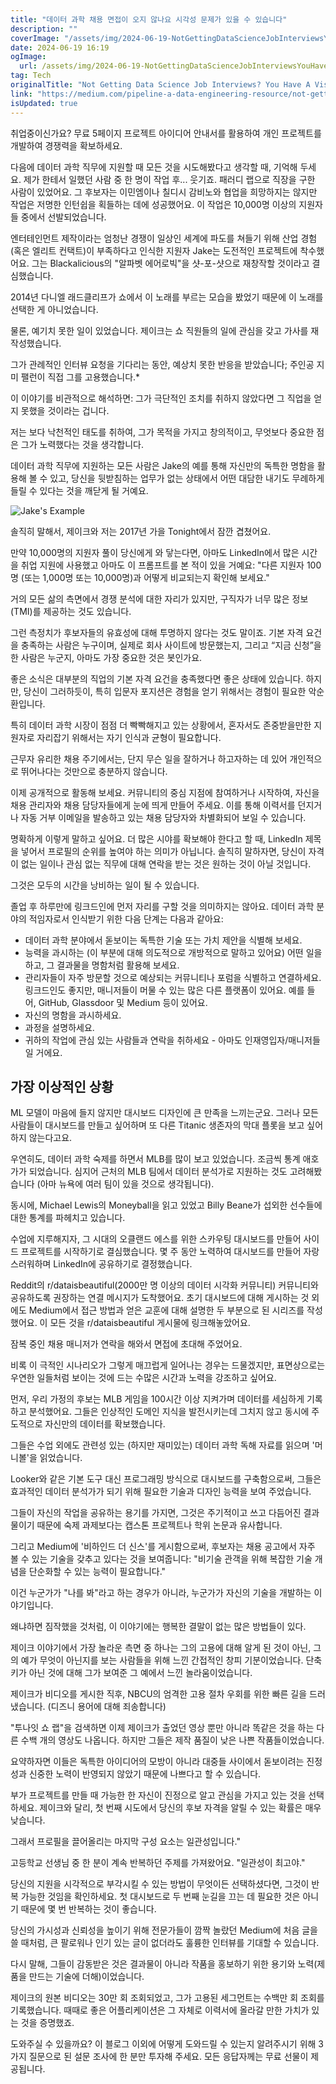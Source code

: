 ```yaml
---
title: "데이터 과학 채용 면접이 오지 않나요 시각성 문제가 있을 수 있습니다"
description: ""
coverImage: "/assets/img/2024-06-19-NotGettingDataScienceJobInterviewsYouHaveAVisibilityProblem_0.png"
date: 2024-06-19 16:19
ogImage:
  url: /assets/img/2024-06-19-NotGettingDataScienceJobInterviewsYouHaveAVisibilityProblem_0.png
tag: Tech
originalTitle: "Not Getting Data Science Job Interviews? You Have A Visibility Problem"
link: "https://medium.com/pipeline-a-data-engineering-resource/not-getting-data-science-job-interviews-you-have-a-visibility-problem-1e1b67a74555"
isUpdated: true
---
```


취업중이신가요? 무료 5페이지 프로젝트 아이디어 안내서를 활용하여 개인 프로젝트를 개발하여 경쟁력을 확보하세요.

다음에 데이터 과학 직무에 지원할 때 모든 것을 시도해봤다고 생각할 때, 기억해 두세요. 제가 한테서 일했던 사람 중 한 명이 작업 후... 웃기죠. 패러디 랩으로 직장을 구한 사람이 있었어요. 그 후보자는 이민엠이나 칠디시 감비노와 협업을 희망하지는 않지만 작업은 저명한 인턴쉽을 획들하는 데에 성공했어요. 이 작업은 10,000명 이상의 지원자들 중에서 선발되었습니다.

엔터테인먼트 제작이라는 엄청난 경쟁이 일상인 세계에 파도를 쳐들기 위해 산업 경험(혹은 엘리트 컨택트)이 부족하다고 인식한 지원자 Jake는 도전적인 프로젝트에 착수했어요. 그는 Blackalicious의 "알파벳 에어로빅"을 샷-포-샷으로 재창작할 것이라고 결심했습니다.

2014년 다니엘 래드클리프가 쇼에서 이 노래를 부르는 모습을 봤었기 때문에 이 노래를 선택한 게 아니었습니다.

<!-- cozy-coder - 수평 -->

<ins class="adsbygoogle"
     style="display:block"
     data-ad-client="ca-pub-4877378276818686"
     data-ad-slot="1107185301"
     data-ad-format="auto"
     data-full-width-responsive="true"></ins>

<script>
     (adsbygoogle = window.adsbygoogle || []).push({});
</script>

물론, 예기치 못한 일이 있었습니다. 제이크는 쇼 직원들의 일에 관심을 갖고 가사를 재작성했습니다.

그가 관례적인 인터뷰 요청을 기다리는 동안, 예상치 못한 반응을 받았습니다; 주인공 지미 팰런이 직접 그를 고용했습니다.\*

이 이야기를 비관적으로 해석하면: 그가 극단적인 조치를 취하지 않았다면 그 직업을 얻지 못했을 것이라는 겁니다.

저는 보다 낙천적인 태도를 취하여, 그가 목적을 가지고 창의적이고, 무엇보다 중요한 점은 그가 노력했다는 것을 생각합니다.

<!-- cozy-coder - 수평 -->

<ins class="adsbygoogle"
     style="display:block"
     data-ad-client="ca-pub-4877378276818686"
     data-ad-slot="1107185301"
     data-ad-format="auto"
     data-full-width-responsive="true"></ins>

<script>
     (adsbygoogle = window.adsbygoogle || []).push({});
</script>

데이터 과학 직무에 지원하는 모든 사람은 Jake의 예를 통해 자신만의 독특한 명함을 활용해 볼 수 있고, 당신을 뒷받침하는 업무가 없는 상태에서 어떤 대담한 내기도 무례하게 들릴 수 있다는 것을 깨닫게 될 거예요.

![Jake's Example](/assets/img/2024-06-19-NotGettingDataScienceJobInterviewsYouHaveAVisibilityProblem_0.png)

솔직히 말해서, 제이크와 저는 2017년 가을 Tonight에서 잠깐 겹쳤어요.

만약 10,000명의 지원자 풀이 당신에게 와 닿는다면, 아마도 LinkedIn에서 많은 시간을 취업 지원에 사용했고 아마도 이 프롬프트를 본 적이 있을 거예요: "다른 지원자 100명 (또는 1,000명 또는 10,000명)과 어떻게 비교되는지 확인해 보세요."

<!-- cozy-coder - 수평 -->

<ins class="adsbygoogle"
     style="display:block"
     data-ad-client="ca-pub-4877378276818686"
     data-ad-slot="1107185301"
     data-ad-format="auto"
     data-full-width-responsive="true"></ins>

<script>
     (adsbygoogle = window.adsbygoogle || []).push({});
</script>

거의 모든 삶의 측면에서 경쟁 분석에 대한 자리가 있지만, 구직자가 너무 많은 정보(TMI)를 제공하는 것도 있습니다.

그런 측정치가 후보자들의 유효성에 대해 투명하지 않다는 것도 말이죠. 기본 자격 요건을 충족하는 사람은 누구이며, 실제로 회사 사이트에 방문했는지, 그리고 “지금 신청”을 한 사람은 누군지, 아마도 가장 중요한 것은 봇인가요.

좋은 소식은 대부분의 직업의 기본 자격 요건을 충족했다면 좋은 상태에 있습니다. 하지만, 당신이 그러하듯이, 특히 입문자 포지션은 경험을 얻기 위해서는 경험이 필요한 악순환입니다.

특히 데이터 과학 시장이 점점 더 빡빡해지고 있는 상황에서, 혼자서도 존중받을만한 지원자로 자리잡기 위해서는 자기 인식과 균형이 필요합니다.

<!-- cozy-coder - 수평 -->

<ins class="adsbygoogle"
     style="display:block"
     data-ad-client="ca-pub-4877378276818686"
     data-ad-slot="1107185301"
     data-ad-format="auto"
     data-full-width-responsive="true"></ins>

<script>
     (adsbygoogle = window.adsbygoogle || []).push({});
</script>

근무자 유리한 채용 주기에서는, 단지 무슨 일을 잘하거나 하고자하는 데 있어 개인적으로 뛰어나다는 것만으로 충분하지 않습니다.

이제 공개적으로 활동해 보세요. 커뮤니티의 중심 지점에 참여하거나 시작하여, 자신을 채용 관리자와 채용 담당자들에게 눈에 띄게 만들어 주세요. 이를 통해 이력서를 던지거나 자동 거부 이메일을 발송하고 있는 채용 담당자와 차별화되어 보일 수 있습니다.

명확하게 이렇게 말하고 싶어요. 더 많은 시야를 확보해야 한다고 할 때, LinkedIn 제목을 넣어서 프로필의 순위를 높여야 하는 의미가 아닙니다. 솔직히 말하자면, 당신이 자격이 없는 일이나 관심 없는 직무에 대해 연락을 받는 것은 원하는 것이 아닐 것입니다.

그것은 모두의 시간을 낭비하는 일이 될 수 있습니다.

<!-- cozy-coder - 수평 -->

<ins class="adsbygoogle"
     style="display:block"
     data-ad-client="ca-pub-4877378276818686"
     data-ad-slot="1107185301"
     data-ad-format="auto"
     data-full-width-responsive="true"></ins>

<script>
     (adsbygoogle = window.adsbygoogle || []).push({});
</script>

졸업 후 하루만에 링크드인에 먼저 자리를 구할 것을 의미하지는 않아요. 데이터 과학 분야의 적임자로서 인식받기 위한 다음 단계는 다음과 같아요:

- 데이터 과학 분야에서 돋보이는 독특한 기술 또는 가치 제안을 식별해 보세요.
- 능력을 과시하는 (이 부분에 대해 의도적으로 개방적으로 말하고 있어요) 어떤 일을 하고, 그 결과물을 명함처럼 활용해 보세요.
- 관리자들이 자주 방문할 것으로 예상되는 커뮤니티나 포럼을 식별하고 연결하세요. 링크드인도 좋지만, 매니저들이 머물 수 있는 많은 다른 플랫폼이 있어요. 예를 들어, GitHub, Glassdoor 및 Medium 등이 있어요.
- 자신의 명함을 과시하세요.
- 과정을 설명하세요.
- 귀하의 작업에 관심 있는 사람들과 연락을 취하세요 - 아마도 인재영입자/매니저들일 거에요.

## 가장 이상적인 상황

<!-- cozy-coder - 수평 -->

<ins class="adsbygoogle"
     style="display:block"
     data-ad-client="ca-pub-4877378276818686"
     data-ad-slot="1107185301"
     data-ad-format="auto"
     data-full-width-responsive="true"></ins>

<script>
     (adsbygoogle = window.adsbygoogle || []).push({});
</script>

ML 모델이 마음에 들지 않지만 대시보드 디자인에 큰 만족을 느끼는군요. 그러나 모든 사람들이 대시보드를 만들고 싶어하며 또 다른 Titanic 생존자의 막대 플롯을 보고 싶어하지 않는다고요.

우연히도, 데이터 과학 숙제를 하면서 MLB를 많이 보고 있었습니다. 조금씩 통계 애호가가 되었습니다. 심지어 근처의 MLB 팀에서 데이터 분석가로 지원하는 것도 고려해봤습니다 (아마 뉴욕에 여러 팀이 있을 것으로 생각됩니다).

동시에, Michael Lewis의 Moneyball을 읽고 있었고 Billy Beane가 섭외한 선수들에 대한 통계를 파헤치고 있습니다.

수업에 지루해지자, 그 시대의 오클랜드 에스를 위한 스카우팅 대시보드를 만들어 사이드 프로젝트를 시작하기로 결심했습니다. 몇 주 동안 노력하여 대시보드를 만들어 자랑스러워하며 LinkedIn에 공유하기로 결정했습니다.

<!-- cozy-coder - 수평 -->

<ins class="adsbygoogle"
     style="display:block"
     data-ad-client="ca-pub-4877378276818686"
     data-ad-slot="1107185301"
     data-ad-format="auto"
     data-full-width-responsive="true"></ins>

<script>
     (adsbygoogle = window.adsbygoogle || []).push({});
</script>

Reddit의 r/dataisbeautiful(2000만 명 이상의 데이터 시각화 커뮤니티) 커뮤니티와 공유하도록 권장하는 연결 메시지가 도착했어요. 초기 대시보드에 대해 게시하는 것 외에도 Medium에서 접근 방법과 얻은 교훈에 대해 설명한 두 부분으로 된 시리즈를 작성했어요. 이 모든 것을 r/dataisbeautiful 게시물에 링크해놓았어요.

잠복 중인 채용 매니저가 연락을 해와서 면접에 초대해 주었어요.

비록 이 극적인 시나리오가 그렇게 매끄럽게 일어나는 경우는 드물겠지만, 표면상으로는 우연한 일들처럼 보이는 것에 드는 수많은 시간과 노력을 강조하고 싶어요.

먼저, 우리 가정의 후보는 MLB 게임을 100시간 이상 지켜가며 데이터를 세심하게 기록하고 분석했어요. 그들은 인상적인 도메인 지식을 발전시키는데 그치지 않고 동시에 주도적으로 자신만의 데이터를 확보했습니다.

<!-- cozy-coder - 수평 -->

<ins class="adsbygoogle"
     style="display:block"
     data-ad-client="ca-pub-4877378276818686"
     data-ad-slot="1107185301"
     data-ad-format="auto"
     data-full-width-responsive="true"></ins>

<script>
     (adsbygoogle = window.adsbygoogle || []).push({});
</script>

그들은 수업 외에도 관련성 있는 (하지만 재미있는) 데이터 과학 독해 자료를 읽으며 '머니볼'을 읽었습니다.

Looker와 같은 기본 도구 대신 프로그래밍 방식으로 대시보드를 구축함으로써, 그들은 효과적인 데이터 분석가가 되기 위해 필요한 기술과 디자인 능력을 보여 주었습니다.

그들이 자신의 작업을 공유하는 용기를 가지면, 그것은 주기적이고 쓰고 다듬어진 결과물이기 때문에 숙제 과제보다는 캡스톤 프로젝트나 학위 논문과 유사합니다.

그리고 Medium에 '비하인드 더 신스'를 게시함으로써, 후보자는 채용 공고에서 자주 볼 수 있는 기술을 갖추고 있다는 것을 보여줍니다: "비기술 관객을 위해 복잡한 기술 개념을 단순화할 수 있는 능력이 필요합니다."

<!-- cozy-coder - 수평 -->

<ins class="adsbygoogle"
     style="display:block"
     data-ad-client="ca-pub-4877378276818686"
     data-ad-slot="1107185301"
     data-ad-format="auto"
     data-full-width-responsive="true"></ins>

<script>
     (adsbygoogle = window.adsbygoogle || []).push({});
</script>

이건 누군가가 "나를 봐"라고 하는 경우가 아니라, 누군가가 자신의 기술을 개발하는 이야기입니다.

왜냐하면 짐작했을 것처럼, 이 이야기에는 행복한 결말이 없는 많은 방법들이 있다.

제이크 이야기에서 가장 놀라운 측면 중 하나는 그의 고용에 대해 알게 된 것이 아닌, 그의 예가 무엇이 아닌지를 보는 사람들을 위해 느낀 간접적인 창피 기분이었습니다. 단축키가 아닌 것에 대해 그가 보여준 그 예에서 느낀 놀라움이었습니다.

제이크가 비디오를 게시한 직후, NBCU의 엄격한 고용 절차 우회를 위한 빠른 길을 드러냈습니다. (디즈니 용어에 대해 죄송합니다)

<!-- cozy-coder - 수평 -->

<ins class="adsbygoogle"
     style="display:block"
     data-ad-client="ca-pub-4877378276818686"
     data-ad-slot="1107185301"
     data-ad-format="auto"
     data-full-width-responsive="true"></ins>

<script>
     (adsbygoogle = window.adsbygoogle || []).push({});
</script>

"투나잇 쇼 랩"을 검색하면 이제 제이크가 출었던 영상 뿐만 아니라 똑같은 것을 하는 다른 수백 개의 영상도 나옵니다. 하지만 그들은 제작 품질이 낮은 나쁜 작품들이었습니다.

요약하자면 이들은 독특한 아이디어의 모방이 아니라 대중들 사이에서 돋보이려는 진정성과 신중한 노력이 반영되지 않았기 때문에 나쁘다고 할 수 있습니다.

부가 프로젝트를 만들 때 가능한 한 자신이 진정으로 알고 관심을 가지고 있는 것을 선택하세요. 제이크와 달리, 첫 번째 시도에서 당신의 후보 자격을 알릴 수 있는 확률은 매우 낮습니다.

그래서 프로필을 끌어올리는 마지막 구성 요소는 일관성입니다."

<!-- cozy-coder - 수평 -->

<ins class="adsbygoogle"
     style="display:block"
     data-ad-client="ca-pub-4877378276818686"
     data-ad-slot="1107185301"
     data-ad-format="auto"
     data-full-width-responsive="true"></ins>

<script>
     (adsbygoogle = window.adsbygoogle || []).push({});
</script>

고등학교 선생님 중 한 분이 계속 반복하던 주제를 가져왔어요. "일관성이 최고야."

당신의 지원을 시각적으로 부각시킬 수 있는 방법이 무엇이든 선택하셨다면, 그것이 반복 가능한 것임을 확인하세요. 첫 대시보드로 두 번째 눈길을 끄는 데 필요한 것은 아니기 때문에 몇 번 반복하는 것이 좋습니다.

당신의 가시성과 신뢰성을 높이기 위해 전문가들이 깜짝 놀랐던 Medium에 처음 글을 쓸 때처럼, 큰 팔로워나 인기 있는 글이 없더라도 훌륭한 인터뷰를 기대할 수 있습니다.

다시 말해, 그들이 감동받은 것은 결과물이 아니라 작품을 홍보하기 위한 용기와 노력(제품을 만드는 기술에 더해)이었습니다.

<!-- cozy-coder - 수평 -->

<ins class="adsbygoogle"
     style="display:block"
     data-ad-client="ca-pub-4877378276818686"
     data-ad-slot="1107185301"
     data-ad-format="auto"
     data-full-width-responsive="true"></ins>

<script>
     (adsbygoogle = window.adsbygoogle || []).push({});
</script>

제이크의 원본 비디오는 30만 회 조회되었고, 그가 고용된 세그먼트는 수백만 회 조회를 기록했습니다. 때때로 좋은 어플리케이션은 그 자체로 이력서에 올라갈 만한 가치가 있는 것을 증명했죠.

도와주실 수 있을까요? 이 블로그 이외에 어떻게 도와드릴 수 있는지 알려주시기 위해 3가지 질문으로 된 설문 조사에 한 분만 투자해 주세요. 모든 응답자께는 무료 선물이 제공됩니다.
